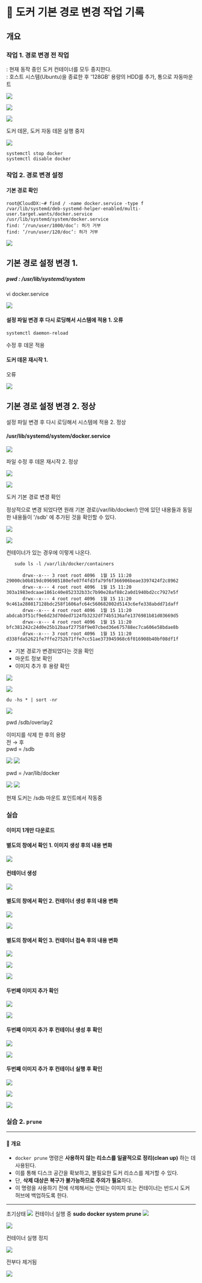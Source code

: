 # 🐳 도커 기본 경로 변경 작업 기록
## 개요

### 작업 1. 경로 변경 전 작업

: 현재 동작 중인 도커 컨테이너를 모두 중지한다.<br>
: 호스트 시스템(Ubuntu)을 종료한 후 '128GB' 용량의  HDD를 추가, 통으로 자동마운트

![](./img/20250528.img/0008.png)

![](./img/20250528.img/0009.png)

![](./img/20250528.img/0010.png)

도커 데몬, 도커 자동 데몬 실행 중지

![](./img/20250528.img/0011.png)

```
systemctl stop docker
systemctl disable docker
```

### 작업 2. 경로 변경 설정

#### 기본 경로 확인
```
root@CloudDX:~# find / -name docker.service -type f
/var/lib/systemd/deb-systemd-helper-enabled/multi-user.target.wants/docker.service
/usr/lib/systemd/system/docker.service
find: ‘/run/user/1000/doc’: 허가 거부
find: ‘/run/user/120/doc’: 허가 거부
```
![](./img/20250528.img/0012.png)

## 기본 경로 설정 변경 1.
##### pwd : /usr/lib/systemd/system

vi docker.service

![](./img/20250528.img/0013.png)

#### 설정 파일 변경 후 다시 로딩해서 시스템에 적용 1. 오류
```
systemctl daemon-reload
```
수정 후 데몬 적용

#### 도커 데몬 재시작 1.
오류

![](./img/20250528.img/0014.png)

## 기본 경로 설정 변경 2. 정상

설정 파일 변경 후 다시 로딩해서 시스템에 적용 2. 정상
#### /usr/lib/systemd/system/docker.service
![](./img/20250529.img/0001.png)

파일 수정 후 데몬 재시작 2. 정상

![](./img/20250529.img/0002.png)

![](./img/20250529.img/0003.png)




도커 기본 경로 변경 확인 <br>

정상적으로 변경 되었다면 원래 기본 경로(/var/lib/docker/) 안에 있던 내용들과 동일한 내용들이 '/sdb' 에 추가된 것을 확인할 수 있다.

![](./img/20250529.img/0004.png)

![](./img/20250529.img/0005.png)

컨테이너가 있는 경우에 이렇게 나온다.

```
   sudo ls -l /var/lib/docker/containers

      drwx--x--- 3 root root 4096  1월 15 11:20 29000cb0b819dc096985180efe07f4fd3fa79f6f366906beae3397424f2c8962
      drwx--x--- 4 root root 4096  1월 15 11:20 303a1983edcaae1861c40e852332b33c7b90e28af88c2a0d1940bd2cc7927e5f
      drwx--x--- 4 root root 4096  1월 15 11:20 9c461a280817128bdc258f1606afc64c560682002d5143c6efe338abdd71daff
      drwx--x--- 4 root root 4096  1월 15 11:20 abdcab3f51cf9e6d23d70ded7124fb3232df74b5136afe1376981b81d03669d5
      drwx--x--- 4 root root 4096  1월 15 11:20 bfc381242c24d0e25b12baaf27758f9e07cbed36e675788ec7ca606e58bdae8b
      drwx--x--- 3 root root 4096  1월 15 11:20 d338fda52621fe7ffe2752b71ffe7cc51ae373945968c6f016908b40bf08df1f
```

- 기본 경로가 변경되었다는 것을 확인
- 마운트 정보 확인
- 이미지 추가 후 용량 확인

![](./img/20250529.img/0006.png)

![](./img/20250529.img/0008.png)

```
du -hs * | sort -nr
```

![](./img/20250529.img/0007.png)

pwd /sdb/overlay2

이미지를 삭제 한 후의 용량 <br>전 → 후<br>
pwd = /sdb

![](./img/20250529.img/0006.png)
![](./img/20250529.img/0009.png)

pwd = /var/lib/docker

![](./img/20250529.img/0008.png)
![](./img/20250529.img/0010.png)

현재 도커는 /sdb 마운트 포인트에서 작동중

### 실습

#### 이미지 1개만 다운로드

#### 별도의 창에서 확인 1. 이미지 생성 후의 내용 변화

![](./img/20250529.img/0011.png)

#### 컨테이너 생성

![](./img/20250529.img/0012.png)


#### 별도의 창에서 확인 2. 컨테이너 생성 후의 내용 변화

![](./img/20250529.img/0013.png)

![](./img/20250529.img/0014.png)

#### 별도의 창에서 확인 3. 컨테이너 접속 후의 내용 변화

![](./img/20250529.img/0015.png)

![](./img/20250529.img/0016.png)

![](./img/20250529.img/0017.png)

#### 두번째 이미지 추가 확인

![](./img/20250529.img/0018.png)

![](./img/20250529.img/0019.png)

#### 두번째 이미지 추가 후 컨테이너 생성 후 확인

![](./img/20250529.img/0020.png)

![](./img/20250529.img/0021.png)

#### 두번째 이미지 추가 후 컨테이너 실행 후 확인

![](./img/20250529.img/0022.png)

![](./img/20250529.img/0023.png)

![](./img/20250529.img/0024.png)

### 실습 2. `prune`

---

#### 📌 개요

- `docker prune` 명령은 **사용하지 않는 리소스를 일괄적으로 정리(clean up)** 하는 데 사용된다.
- 이를 통해 디스크 공간을 확보하고, 불필요한 도커 리소스를 제거할 수 있다.
- 단, **삭제 대상은 복구가 불가능하므로 주의가 필요**하다.
- 이 명령을 사용하기 전에 삭제해서는 안되는 이미지 또는 컨테이너는 반드시 도커 허브에 백업하도록 한다.
---

초기상태
![](./img/20250529.img/0024.png)
컨테이너 실행 중 **sudo docker system prune**
![](./img/20250529.img/0025.png)

![](./img/20250529.img/0026.png)

컨테이너 실행 정지

![](./img/20250529.img/0027.png)

전부다 제거됨

![](./img/20250529.img/0028.png)

